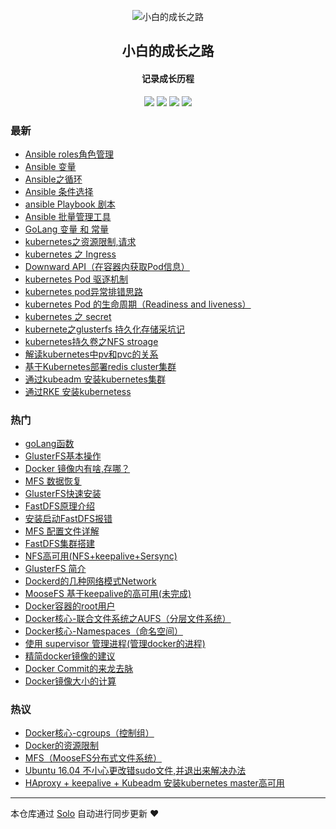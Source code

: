 <p align="center"><img alt="小白的成长之路" src="https://static.b3log.org/images/brand/solo-32.png"></p><h2 align="center">
小白的成长之路
</h2>

<h4 align="center">记录成长历程</h4>
<p align="center"><a title="小白的成长之路" target="_blank" href="https://github.com/shoufuzhang/solo-blog"><img src="https://img.shields.io/github/last-commit/shoufuzhang/solo-blog.svg?style=flat-square&color=FF9900"></a>
<a title="GitHub repo size in bytes" target="_blank" href="https://github.com/shoufuzhang/solo-blog"><img src="https://img.shields.io/github/repo-size/shoufuzhang/solo-blog.svg?style=flat-square"></a>
<a title="Solo Version" target="_blank" href="https://github.com/b3log/solo/releases"><img src="https://img.shields.io/badge/solo-3.6.3-f1e05a.svg?style=flat-square&color=blueviolet"></a>
<a title="Hits" target="_blank" href="https://github.com/b3log/hits"><img src="https://hits.b3log.org/shoufuzhang/solo-blog.svg"></a></p>

### 最新

* [Ansible roles角色管理](https://www.zhangshoufu.com/articles/2019/07/19/1563530756158.html)
* [Ansible 变量](https://www.zhangshoufu.com/articles/2019/07/19/1563530736742.html)
* [Ansible之循环](https://www.zhangshoufu.com/articles/2019/07/19/1563530719692.html)
* [Ansible 条件选择](https://www.zhangshoufu.com/articles/2019/07/19/1563530701155.html)
* [ansible Playbook 剧本](https://www.zhangshoufu.com/articles/2019/07/19/1563530682387.html)
* [Ansible 批量管理工具](https://www.zhangshoufu.com/articles/2019/07/19/1563530634282.html)
* [GoLang 变量 和 常量](https://www.zhangshoufu.com/articles/2019/07/19/1563529841850.html)
* [kubernetes之资源限制,请求](https://www.zhangshoufu.com/articles/2019/07/19/1563529772658.html)
* [kubernetes 之 Ingress](https://www.zhangshoufu.com/articles/2019/07/19/1563529715618.html)
* [Downward API（在容器内获取Pod信息）](https://www.zhangshoufu.com/articles/2019/07/19/1563529665705.html)
* [kubernetes Pod 驱逐机制](https://www.zhangshoufu.com/articles/2019/07/19/1563529639064.html)
* [kubernetes pod异常排错思路](https://www.zhangshoufu.com/articles/2019/07/19/1563529507448.html)
* [kubernetes Pod 的生命周期（Readiness and liveness）](https://www.zhangshoufu.com/articles/2019/07/19/1563529460294.html)
* [kubernetes 之 secret](https://www.zhangshoufu.com/articles/2019/07/19/1563529343247.html)
* [kubernete之glusterfs 持久化存储采坑记](https://www.zhangshoufu.com/articles/2019/07/19/1563529310681.html)
* [kubernetes持久卷之NFS stroage](https://www.zhangshoufu.com/articles/2019/07/19/1563529235225.html)
* [解读kubernetes中pv和pvc的关系](https://www.zhangshoufu.com/articles/2019/07/19/1563529191249.html)
* [基于Kubernetes部署redis cluster集群](https://www.zhangshoufu.com/articles/2019/07/19/1563529092980.html)
* [通过kubeadm 安装kubernetes集群](https://www.zhangshoufu.com/articles/2019/07/19/1563528992447.html)
* [通过RKE 安装kubernetess](https://www.zhangshoufu.com/articles/2019/07/19/1563528962823.html)

### 热门

* [goLang函数](https://www.zhangshoufu.com/articles/2019/07/17/1563356673555.html)
* [GlusterFS基本操作](https://www.zhangshoufu.com/articles/2019/07/17/1563371326510.html)
* [Docker 镜像内有啥,存哪？](https://www.zhangshoufu.com/articles/2019/07/17/1563370089862.html)
* [MFS 数据恢复](https://www.zhangshoufu.com/articles/2019/07/17/1563370445625.html)
* [GlusterFS快速安装](https://www.zhangshoufu.com/articles/2019/07/17/1563371275639.html)
* [FastDFS原理介绍](https://www.zhangshoufu.com/articles/2019/07/17/1563370914662.html)
* [安装启动FastDFS报错](https://www.zhangshoufu.com/articles/2019/07/17/1563370995106.html)
* [MFS 配置文件详解](https://www.zhangshoufu.com/articles/2019/07/17/1563370417370.html)
* [FastDFS集群搭建](https://www.zhangshoufu.com/articles/2019/07/17/1563370972893.html)
* [NFS高可用(NFS+keepalive+Sersync)](https://www.zhangshoufu.com/articles/2019/07/17/1563371054455.html)
* [ GlusterFS 简介](https://www.zhangshoufu.com/articles/2019/07/17/1563371253381.html)
* [Dockerd的几种网络模式Network](https://www.zhangshoufu.com/articles/2019/07/17/1563369660642.html)
* [MooseFS 基于keepalive的高可用(未完成)](https://www.zhangshoufu.com/articles/2019/07/17/1563370479988.html)
* [Docker容器的root用户](https://www.zhangshoufu.com/articles/2019/07/17/1563370119268.html)
* [Docker核心-联合文件系统之AUFS（分层文件系统）](https://www.zhangshoufu.com/articles/2019/07/17/1563369499417.html)
* [Docker核心-Namespaces（命名空间）](https://www.zhangshoufu.com/articles/2019/07/17/1563369580339.html)
* [使用 supervisor 管理进程(管理docker的进程)](https://www.zhangshoufu.com/articles/2019/07/17/1563369620538.html)
* [精简docker镜像的建议](https://www.zhangshoufu.com/articles/2019/07/17/1563369907854.html)
* [Docker Commit的来龙去脉](https://www.zhangshoufu.com/articles/2019/07/17/1563370012622.html)
* [Docker镜像大小的计算](https://www.zhangshoufu.com/articles/2019/07/17/1563370047533.html)

### 热议

* [Docker核心-cgroups（控制组）](https://www.zhangshoufu.com/articles/2019/07/17/1563369541084.html)
* [Docker的资源限制](https://www.zhangshoufu.com/articles/2019/07/17/1563369732297.html)
* [MFS（MooseFS分布式文件系统）](https://www.zhangshoufu.com/articles/2019/07/17/1563370387410.html)
* [Ubuntu 16.04 不小心更改错sudo文件,并退出来解决办法](https://www.zhangshoufu.com/articles/2019/07/19/1563528766017.html)
* [ HAproxy + keepalive + Kubeadm 安装kubernetes master高可用](https://www.zhangshoufu.com/articles/2019/07/19/1563528925426.html)

---

本仓库通过 [Solo](https://github.com/b3log/solo) 自动进行同步更新 ❤️ 
